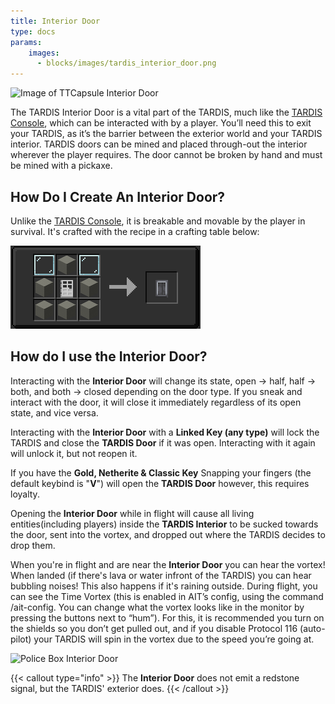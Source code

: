 ```yaml
---
title: Interior Door
type: docs
params:
    images:
      - blocks/images/tardis_interior_door.png
---
```


![Image of TTCapsule Interior Door](images/tardis_interior_door.png)

The TARDIS Interior Door is a vital part of the TARDIS, much like the [TARDIS Console](../console), which can be interacted with by a player. You’ll need this to exit your TARDIS, as it’s the barrier between the exterior world and your TARDIS interior. TARDIS doors can be mined and placed through-out the interior wherever the player requires. The door cannot be broken by hand and must be mined with a pickaxe.
## How Do I Create An Interior Door?
Unlike the [TARDIS Console](../console), it is breakable and movable by the player in survival. It's crafted with the recipe in a crafting table below:

![TARDIS Interior Door Recipe](images/interior_door/recipe.png)

## How do I use the Interior Door?
Interacting with the **Interior Door** will change its state, open -> half, half -> both, and both -> closed depending on the door type. If you sneak and interact with the door, it will close it immediately regardless of its open state, and vice versa.

Interacting with the **Interior Door** with a **Linked Key (any type)** will lock the TARDIS and close the **TARDIS Door** if it was open. Interacting with it again will unlock it, but not reopen it.

If you have the **Gold, Netherite & Classic Key** Snapping your fingers (the default keybind is "**V**") will open the **TARDIS Door** however, this requires loyalty.

Opening the **Interior Door** while in flight will cause all living entities(including players) inside the **TARDIS Interior** to be sucked towards the door, sent into the vortex, and dropped out where the TARDIS decides to drop them.

When you're in flight and are near the **Interior Door** you can hear the vortex! When landed (if there's lava or water infront of the TARDIS) you can hear bubbling noises! This also happens if it's raining outside. During flight, you can see the Time Vortex (this is enabled in AIT’s config, using the command /ait-config. You can change what the vortex looks like in the monitor by pressing the buttons next to “hum”). For this, it is recommended you turn on the shields so you don’t get pulled out, and if you disable Protocol 116 (auto-pilot) your TARDIS will spin in the vortex due to the speed you’re going at. 

![Police Box Interior Door](images/interior_door/policebox_interior_door.png)

{{< callout type="info" >}}
  The **Interior Door** does not emit a redstone signal, but the TARDIS' exterior does.
{{< /callout >}}
